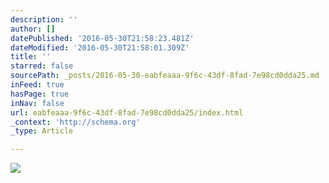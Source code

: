 ```yaml
---
description: ''
author: []
datePublished: '2016-05-30T21:58:23.481Z'
dateModified: '2016-05-30T21:58:01.309Z'
title: ''
starred: false
sourcePath: _posts/2016-05-30-eabfeaaa-9f6c-43df-8fad-7e98cd0dda25.md
inFeed: true
hasPage: true
inNav: false
url: eabfeaaa-9f6c-43df-8fad-7e98cd0dda25/index.html
_context: 'http://schema.org'
_type: Article

---
```

![](https://the-grid-user-content.s3-us-west-2.amazonaws.com/9712247a-8d6c-4ff6-9eb6-94911a7bc6e6.png)